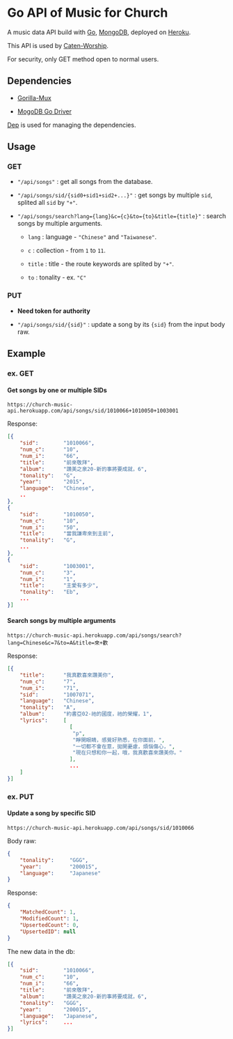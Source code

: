 # Go API of Music for Church

A music data API build with [Go](https://golang.org/), [MongoDB](https://www.mongodb.com), deployed on [Heroku](https://devcenter.heroku.com).

This API is used by [Caten-Worship](https://caten-worship.herokuapp.com).

For security, only GET method open to normal users.

## Dependencies

- [Gorilla-Mux](https://github.com/gorilla/mux)

- [MogoDB Go Driver](https://github.com/mongodb/mongo-go-driver)

[Dep](https://github.com/golang/dep) is used for managing the dependencies.

## Usage

### GET

- `"/api/songs"` : get all songs from the database.

- `"/api/songs/sid/{sid0+sid1+sid2+...}"` : get songs by multiple `sid`, splited all `sid` by `"+"`.

- `"/api/songs/search?lang={lang}&c={c}&to={to}&title={title}"` : search songs by multiple arguments.

  - `lang` : language - `"Chinese"` and `"Taiwanese"`.

  - `c` : collection - from `1` to `11`.

  - `title` : title - the route keywords are splited by `"+"`.

  - `to` : tonality - ex. `"C"`

### PUT

- **Need token for authority**

- `"/api/songs/sid/{sid}"` : update a song by its `{sid}` from the input body raw.

## Example

### ex. GET

#### Get songs by one or multiple SIDs

```http
https://church-music-api.herokuapp.com/api/songs/sid/1010066+1010050+1003001
```

Response:

```json
[{
    "sid":        "1010066",
    "num_c":      "10",
    "num_i":      "66",
    "title":      "前來敬拜",
    "album":      "讚美之泉20-新的事將要成就，6",
    "tonality":   "G",
    "year":       "2015",
    "language":   "Chinese",
    ..
},
{
    "sid":        "1010050",
    "num_c":      "10",
    "num_i":      "50",
    "title":      "當我謙卑來到主前",
    "tonality":   "G",
    ...
},
{
    "sid":        "1003001",
    "num_c":      "3",
    "num_i":      "1",
    "title":      "主愛有多少",
    "tonality":   "Eb",
    ...
}]

```

#### Search songs by multiple arguments

```http
https://church-music-api.herokuapp.com/api/songs/search?lang=Chinese&c=7&to=A&title=來+歡
```

Response:

```json
[{
    "title":      "我真歡喜來讚美你",
    "num_c":      "7",
    "num_i":      "71",
    "sid":        "1007071",
    "language":   "Chinese",
    "tonality":   "A",
    "album":      "約書亞02-祂的國度，祂的榮耀，1",
    "lyrics":     [
                    [
                     "p",
                     "睜開眼睛，感覺好熟悉，在你面前，",
                     "一切都不會在意，拋開憂慮，煩惱傷心，",
                     "現在只想和你一起，哦，我真歡喜來讚美你。"
                    ],
                    ...
    ]
}]

```

### ex. PUT

#### Update a song by specific SID

```http
https://church-music-api.herokuapp.com/api/songs/sid/1010066
```

Body raw:

```json
{
    "tonality":     "GGG",
    "year":         "200015",
    "language":     "Japanese"
}
```

Response:

```json
{
    "MatchedCount": 1,
    "ModifiedCount": 1,
    "UpsertedCount": 0,
    "UpsertedID": null
}

```

The new data in the db:

```json
[{
    "sid":        "1010066",
    "num_c":      "10",
    "num_i":      "66",
    "title":      "前來敬拜",
    "album":      "讚美之泉20-新的事將要成就，6",
    "tonality":   "GGG",
    "year":       "200015",
    "language":   "Japanese",
    "lyrics":     ...
}]

```
